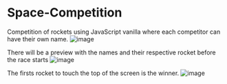 # Space-Competition
Competition of rockets using JavaScript vanilla where each competitor can have their own name.
![image](https://user-images.githubusercontent.com/25715005/110727321-9eb12900-81e0-11eb-9016-a93aae2a10da.png)

There will be a preview with the names and their respective rocket before the race starts
![image](https://user-images.githubusercontent.com/25715005/110727371-bd172480-81e0-11eb-9944-d25a79528c51.png)

The firsts rocket to touch the top of the screen is the winner.
![image](https://user-images.githubusercontent.com/25715005/110727442-e932a580-81e0-11eb-91a9-79a9ed64d8e6.png)

